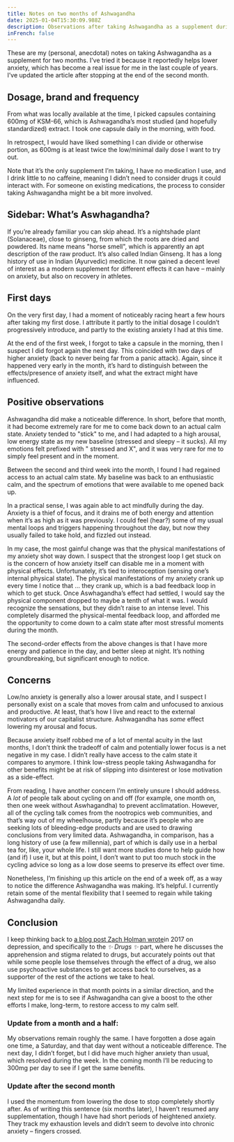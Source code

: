 ```yaml
---
title: Notes on two months of Ashwagandha
date: 2025-01-04T15:30:09.988Z
description: Observations after taking Ashwagandha as a supplement during two winter months.
inFrench: false
---
```


These are my (personal, anecdotal) notes on taking Ashwagandha as a supplement for two months. I’ve tried it because it reportedly helps lower anxiety, which has become a real issue for me in the last couple of years. I’ve updated the article after stopping at the end of the second month.

## Dosage, brand and frequency

From what was locally available at the time, I picked capsules containing 600mg of KSM-66, which is Ashwagandha’s most studied (and hopefully standardized) extract. I took one capsule daily in the morning, with food.

In retrospect, I would have liked something I can divide or otherwise portion, as 600mg is at least twice the low/minimal daily dose I want to try out.

Note that it’s the only supplement I’m taking, I have no medication I use, and I drink little to no caffeine, meaning I didn’t need to consider drugs it could interact with. For someone on existing medications, the process to consider taking Ashwagandha might be a bit more involved. 

## Sidebar: What’s Aswhagandha?

If you’re already familiar you can skip ahead. It’s a nightshade plant (Solanaceae), close to ginseng, from which the roots are dried and powdered. Its name means "horse smell", which is apparently an apt description of the raw product. It’s also called Indian Ginseng. It has a long history of use in Indian (Ayurvedic) medicine. It now gained a decent level of interest as a modern supplement for different effects it can have – mainly on anxiety, but also on recovery in athletes.

## First days

On the very first day, I had a moment of noticeably racing heart a few hours after taking my first dose. I attribute it partly to the initial dosage I couldn’t progressively introduce, and partly to the existing anxiety I had at this time.

At the end of the first week, I forgot to take a capsule in the morning, then I suspect I did forgot again the next day. This coincided with two days of higher anxiety (back to never being far from a panic attack). Again, since it happened very early in the month, it’s hard to distinguish between the effects/presence of anxiety itself, and what the extract might have influenced.

## Positive observations

Ashwagandha did make a noticeable difference. In short, before that month, it had become extremely rare for me to come back down to an actual calm state. Anxiety tended to "stick" to me, and I had adapted to a high arousal, low energy state as my new baseline (stressed and sleepy – it sucks). All my emotions felt prefixed with " stressed and X", and it was very rare for me to simply feel present and in the moment.

Between the second and third week into the month, I found I had regained access to an actual calm state. My baseline was back to an enthusiastic calm, and the spectrum of emotions that were available to me opened back up.

In a practical sense, I was again able to act mindfully during the day. Anxiety is a thief of focus, and it drains me of both energy and attention when it’s as high as it was previously. I could feel (hear?) some of my usual mental loops and triggers happening throughout the day, but now they usually failed to take hold, and fizzled out instead.

In my case, the most gainful change was that the physical manifestations of my anxiety shot way down. I suspect that the strongest loop I get stuck on is the concern of how anxiety itself can disable me in a moment with physical effects. Unfortunately, it’s tied to interoception (sensing one’s internal physical state). The physical manifestations of my anxiety crank up every time I notice that ... they crank up, which is a bad feedback loop in which to get stuck. Once Aswhagandha’s effect had settled, I would say the physical component dropped to maybe a tenth of what it was. I would recognize the sensations, but they didn’t raise to an intense level. This completely disarmed the physical-mental feedback loop, and afforded me the opportunity to come down to a calm state after most stressful moments during the month.

The second-order effects from the above changes is that I have more energy and patience in the day, and better sleep at night. It’s nothing groundbreaking, but significant enough to notice.

## Concerns

Low/no anxiety is generally also a lower arousal state, and I suspect I personally exist on a scale that moves from calm and unfocused to anxious and productive. At least, that’s how I live and react to the external motivators of our capitalist structure. Ashwagandha has _some_ effect lowering my arousal and focus.

Because anxiety itself robbed me of a lot of mental acuity in the last months, I don’t think the tradeoff of calm and potentially lower focus is a net negative in my case. I didn’t really have access to the calm state it compares to anymore. I think low-stress people taking Ashwagandha for other benefits might be at risk of slipping into disinterest or lose motivation as a side-effect.

From reading, I have another concern I’m entirely unsure I should address. A _lot_ of people talk about cycling on and off (for example, one month on, then one week without Aswhagandha) to prevent acclimatation. However, all of the cycling talk comes from the nootropics web communities, and that’s way out of my wheelhouse, partly because it’s people who are seeking lots of bleeding-edge products and are used to drawing conclusions from very limited data. Ashwagandha, in comparison, has a long history of use (a few millennia), part of which is daily use in a herbal tea for, like, your whole life. I still want more studies done to help guide how (and if) I use it, but at this point, I don’t want to put too much stock in the cycling advice so long as a low dose seems to preserve its effect over time.

Nonetheless, I’m finishing up this article on the end of a week off, as a way to notice the difference Ashwagandha was making. It’s helpful. I currently retain some of the mental flexibility that I seemed to regain while taking Ashwagandha daily.

## Conclusion

I keep thinking back to [a blog post Zach Holman wrote](https://zachholman.com/posts/the-depression-thing)in 2017 on depression, and specifically to the _✨ Drugs ✨_ part, where he discusses the apprehension and stigma related to drugs, but accurately points out that while some people lose themselves through the effect of a drug, we also use psychoactive substances to get access back to ourselves, as a supporter of the rest of the actions we take to heal.

My limited experience in that month points in a similar direction, and the next step for me is to see if Ashwagandha can give a boost to the other efforts I make, long-term, to restore access to my calm self.

### Update from a month and a half:

My observations remain roughly the same. I have forgotten a dose again one time, a Saturday, and that day went without a noticeable difference. The next day, I didn’t forget, but I did have much higher anxiety than usual, which resolved during the week. In the coming month I’ll be reducing to 300mg per day to see if I get the same benefits.

### Update after the second month

I used the momentum from lowering the dose to stop completely shortly after. As of writing this sentence (six months later), I haven’t resumed any supplementation, though I have had short periods of heightened anxiety. They track my exhaustion levels and didn’t seem to devolve into chronic anxiety – fingers crossed.
